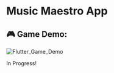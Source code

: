 # Music Maestro App

## 🎮 Game Demo:


![Flutter_Game_Demo](https://github.com/user-attachments/assets/b6d1467b-9217-4add-9a95-2c466f19ceaa)



In Progress!

